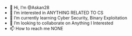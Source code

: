 - 👋 Hi, I’m @Askan28
- 👀 I’m interested in ANYTHING RELATED TO CS
- 🌱 I’m currently learning Cyber Security, Binary Exploitation
- 💞️ I’m looking to collaborate on Anything I Interested
- 📫 How to reach me NONE

<!---
Askan28/Askan28 is a ✨ special ✨ repository because its `README.md` (this file) appears on your GitHub profile.
You can click the Preview link to take a look at your changes.
--->
